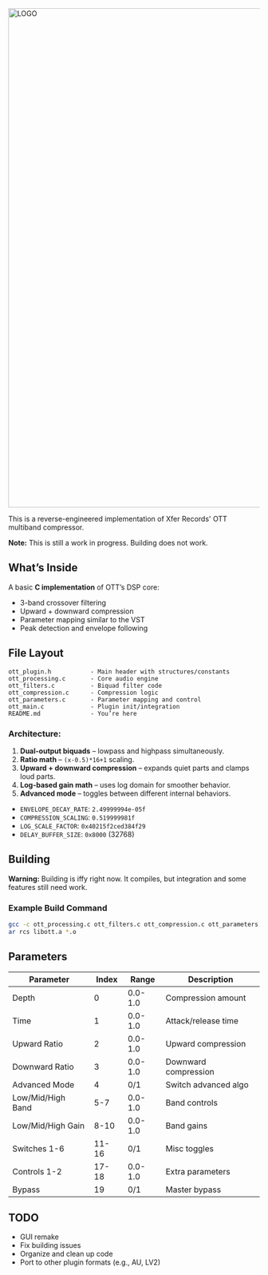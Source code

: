 <img width="2500" height="1000" alt="LOGO" src="https://github.com/user-attachments/assets/fa075a60-3d34-49a5-b111-088fc0b894fd" />

This is a reverse-engineered implementation of Xfer Records' OTT multiband compressor.


**Note:** This is still a work in progress. Building does not work.

## What’s Inside

A basic **C implementation** of OTT’s DSP core:
- 3-band crossover filtering
- Upward + downward compression
- Parameter mapping similar to the VST
- Peak detection and envelope following

## File Layout

```
ott_plugin.h           - Main header with structures/constants
ott_processing.c       - Core audio engine
ott_filters.c          - Biquad filter code  
ott_compression.c      - Compression logic
ott_parameters.c       - Parameter mapping and control
ott_main.c             - Plugin init/integration
README.md              - You’re here
```

### Architecture:
1. **Dual-output biquads** – lowpass and highpass simultaneously.
2. **Ratio math** – `(x-0.5)*16+1` scaling.
3. **Upward + downward compression** – expands quiet parts and clamps loud parts.
4. **Log-based gain math** – uses log domain for smoother behavior.
5. **Advanced mode** – toggles between different internal behaviors.

- `ENVELOPE_DECAY_RATE`: `2.49999994e-05f`
- `COMPRESSION_SCALING`: `0.519999981f`
- `LOG_SCALE_FACTOR`: `0x40215f2ced384f29`
- `DELAY_BUFFER_SIZE`: `0x8000` (32768)

## Building

**Warning:** Building is iffy right now. It compiles, but integration and some features still need work.

### Example Build Command
```bash
gcc -c ott_processing.c ott_filters.c ott_compression.c ott_parameters.c ott_main.c
ar rcs libott.a *.o
```

## Parameters

| Parameter        | Index | Range  | Description          |
|------------------|-------|--------|----------------------|
| Depth            | 0     | 0.0-1.0| Compression amount   |
| Time             | 1     | 0.0-1.0| Attack/release time  |
| Upward Ratio     | 2     | 0.0-1.0| Upward compression   |
| Downward Ratio   | 3     | 0.0-1.0| Downward compression |
| Advanced Mode    | 4     | 0/1    | Switch advanced algo |
| Low/Mid/High Band| 5-7   | 0.0-1.0| Band controls        |
| Low/Mid/High Gain| 8-10  | 0.0-1.0| Band gains           |
| Switches 1-6     | 11-16 | 0/1    | Misc toggles         |
| Controls 1-2     | 17-18 | 0.0-1.0| Extra parameters     |
| Bypass           | 19    | 0/1    | Master bypass        |

## TODO
- GUI remake
- Fix building issues
- Organize and clean up code
- Port to other plugin formats (e.g., AU, LV2)
